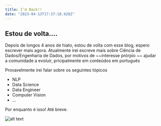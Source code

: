 ```yaml
---
title: I'm Back!!
date: "2023-04-13T17:37:18.928Z"
---
```


## Estou de volta....

Depois de longos 4 anos de hiato, estou de volta com esse blog, espero escrever mais agora. Atualmente irei escreve mais sobre 
Ciência de Dados/Engenharia de Dados, por motivos de ~~interesse prórpio ~~ ajudar a comunidade a evoluir, pricipalmente em 
conteúdos em português

Provavelmente irei falar sobre os seguintes tópicos

* NLP
* Data Science
* Data Engineer
* Computer Vision
* ...

Por enquanto é isso!
Até breve.

![alt text](https://vignette.wikia.nocookie.net/looneytunes/images/e/e1/All.jpg/revision/latest?cb=20150313020828 "o/")









